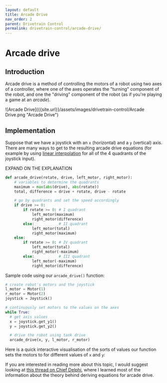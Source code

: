 ```yaml
---
layout: default
title: Arcade Drive
nav_order: 2
parent: Drivetrain Control
permalink: drivetrain-control/arcade-drive/
---
```


# Arcade drive

## Introduction
Arcade drive is a method of controlling the motors of a robot using two axes of a controller, where one of the axes operates the "turning" component of the robot, and one the "driving" component of the robot (as if you're playing a game at an  *arcade*).

![Arcade Drive]({{site.url}}/assets/images/drivetrain-control/Arcade Drive.png "Arcade Drive")

## Implementation
Suppose that we have a joystick with an `x` (horizontal) and a `y` (vertical) axis. There are many ways to get to the resulting arcade drive equations (for example by using [linear interpolation](https://www.chiefdelphi.com/media/papers/download/3495) for all of the 4 quadrants of the joystick input).

EXPAND ON THE EXPLANATION

```python
def arcade_drive(rotate, drive, left_motor, right_motor):
    # variables to determine the quadrants
    maximum = max(abs(drive), abs(rotate))
    total, difference = drive + rotate, drive - rotate

    # go by quadrants and set the speed accordingly
    if drive >= 0:
        if rotate >= 0: # I quadrant
            left_motor(maximum)
            right_motor(difference)
        else:           # II quadrant
            left_motor(total)
            right_motor(maximum)
    else:
        if rotate >= 0: # IV quadrant
            left_motor(total)
            right_motor(-maximum)
        else:           # III quadrant
            left_motor(-maximum)
            right_motor(difference)
```

Sample code using our `arcade_drive()` function:

```python
# create robot's motors and the joystick
l_motor = Motor(1)
r_motor = Motor(2)
joystick = Joystick()

# continuously set motors to the values on the axes
while True:
  # get axis values
  x = joystick.get_y1()
  y = joystick.get_y2()

  # drive the robot using tank drive
  arcade_drive(x, y, l_motor, r_motor)
```

Here is a quick interactive visualisation of the sorts of values our function sets the motors to for different values of `x` and `y`:

<div id="sketch-holder"></div>

<script src="../../assets/js/p5.min.js"></script>
<script>
function setup() {
  var width = document.getElementById('sketch-holder').offsetWidth;
	const canvas = createCanvas(width, width);
  canvas.parent('sketch-holder');
	textStyle(NORMAL);
}

function draw() {
	background(255);

  textSize(26)
  fill(200)
  textAlign(CENTER, TOP)
  text("Arcade drive visualisation", width / 2, 15)
  textSize(13)

	scale(1, -1);
	translate(width / 2, -height / 2);

	y = float(-mouseY + height / 2) / (height / 2)
	x = float(mouseX - width / 2) / (width / 2)

  if (x > 1) x = 1
  if (x < -1) x = -1
  if (y > 1) y = 1
  if (y < -1) y = -1

  fill(0)
  ellipseMode(CENTER)
  ellipse(x * width / 2, y * height / 2, 2, 2)
  textAlign(CENTER, CENTER)
  drawText("(x,y) = (" + Number(x.toFixed(2)) + ", " + Number(y.toFixed(2)) + ")", x * width / 2, y * height / 2 + 12)

  stroke(230)
  strokeWeight(1)
  line(-width/2, y * height / 2, width/2, y * height / 2)
  line(x * width / 2, -height/2, x * width / 2, height/2)
  stroke(0)

	stroke(130)
	strokeWeight(1)
	line(-width / 2, 0, width / 2, 0)
	line(0, -height / 2, 0, height / 2)
	stroke(0)

	strokeWeight(2.5)
	line(0, 0, x * width / 2, 0)
	line(0, 0, 0, y * height / 2)
	strokeWeight(0)

	fill(0)
	textAlign(LEFT, CENTER)
	drawText("y=" + str(Number((y).toFixed(2))), 5, y * height / 4)

	textAlign(CENTER, BOTTOM)
	drawText("x=" + str(Number((x).toFixed(2))), x * width / 4, 5)

	motorSpeeds = arcadeDrive(x, y)

	stroke(0)
	strokeWeight(1)
	line(width / 4, 0, width / 4, motorSpeeds[1] * height / 2)
	line(-width / 4, 0, -width / 4, motorSpeeds[0] * height / 2)
	strokeWeight(0)

  fill(0)
  textAlign(CENTER, CENTER)
  drawText("Right Motor\n" + Number(motorSpeeds[1].toFixed(2)), width / 4, motorSpeeds[1] * height / 4)
  drawText("Left Motor\n" + Number(motorSpeeds[0].toFixed(2)), -width / 4, motorSpeeds[0] * height / 4)
}

function arcadeDrive(x, y) {
	maximum = max(abs(y), abs(x))
	total = y + x
	difference = y - x

	if (y >= 0) {
		if (x >= 0) return [maximum, difference]
		else return [total, maximum]
	} else {
		if (x >= 0) return [total, -maximum]
		else return [-maximum, difference]
	}
}

function drawText(string, x, y, rotateBy = 0) {
	push()
	translate(x, y)
	scale(1, -1)
	rotate(rotateBy)
	text(string, 0, 0)
	pop()
}

function windowResized() {
  var width = document.getElementById('sketch-holder').offsetWidth;
  resizeCanvas(width, width);
}

</script>

If you are interested in reading more about this topic, I would suggest looking at [this thread on Chief Delphi](https://www.chiefdelphi.com/media/papers/2661), where I learned most of the information about the theory behind deriving equations for arcade drive.

